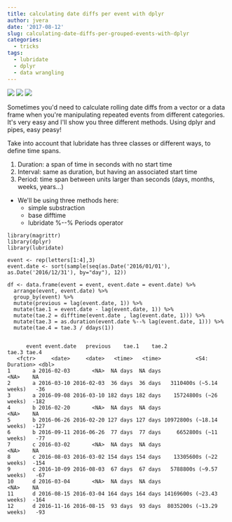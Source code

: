 ```yaml
---
title: calculating date diffs per event with dplyr
author: jvera
date: '2017-08-12'
slug: calculating-date-diffs-per-grouped-events-with-dplyr
categories:
  - tricks
tags:
  - lubridate
  - dplyr
  - data wrangling
---
```

![](https://www.rstudio.com/wp-content/uploads/2015/01/dplyr-hexbin-logo.png)
![](http://hexb.in/hexagons/magrittr.png)
![](https://d21ii91i3y6o6h.cloudfront.net/gallery_images/from_proof/9300/small/1447175273/rstudio-hex-lubridate-dot-psd.png)

Sometimes you'd need to calculate rolling date diffs from a vector or a data frame when you're manipulating repeated events from different categories. It's very easy and I'll show you three different methods. Using dplyr and pipes, easy peasy!

Take into account that lubridate has three classes or different ways, to define time spans.

1. Duration: a span of time in seconds with no start time
2. Interval: same as duration, but having an associated start time
3. Period: time span between units larger than seconds (days, months, weeks, years...)

* We'll be using three methods here: 
  * simple substraction
  * base difftime
  * lubridate %--% Periods operator

```
library(magrittr)
library(dplyr)
library(lubridate)

event <- rep(letters[1:4],3)
event.date <- sort(sample(seq(as.Date('2016/01/01'), as.Date('2016/12/31'), by="day"), 12))

df <- data.frame(event = event, event.date = event.date) %>%
  arrange(event, event.date) %>% 
  group_by(event) %>%
  mutate(previous = lag(event.date, 1)) %>%
  mutate(tae.1 = event.date - lag(event.date, 1)) %>%
  mutate(tae.2 = difftime(event.date , lag(event.date, 1))) %>%
  mutate(tae.3 = as.duration(event.date %--% lag(event.date, 1))) %>% 
  mutate(tae.4 = tae.3 / ddays(1))


      event event.date   previous    tae.1    tae.2                    tae.3 tae.4
   <fctr>     <date>     <date>   <time>   <time>           <S4: Duration> <dbl>
1       a 2016-02-03       <NA>  NA days  NA days                     <NA>    NA
2       a 2016-03-10 2016-02-03  36 days  36 days   3110400s (~5.14 weeks)   -36
3       a 2016-09-08 2016-03-10 182 days 182 days    15724800s (~26 weeks)  -182
4       b 2016-02-20       <NA>  NA days  NA days                     <NA>    NA
5       b 2016-06-26 2016-02-20 127 days 127 days 10972800s (~18.14 weeks)  -127
6       b 2016-09-11 2016-06-26  77 days  77 days     6652800s (~11 weeks)   -77
7       c 2016-03-02       <NA>  NA days  NA days                     <NA>    NA
8       c 2016-08-03 2016-03-02 154 days 154 days    13305600s (~22 weeks)  -154
9       c 2016-10-09 2016-08-03  67 days  67 days   5788800s (~9.57 weeks)   -67
10      d 2016-03-04       <NA>  NA days  NA days                     <NA>    NA
11      d 2016-08-15 2016-03-04 164 days 164 days 14169600s (~23.43 weeks)  -164
12      d 2016-11-16 2016-08-15  93 days  93 days  8035200s (~13.29 weeks)   -93
```